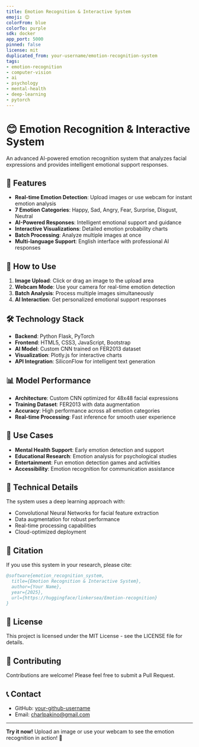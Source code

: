 ```yaml
---
title: Emotion Recognition & Interactive System
emoji: 😊
colorFrom: blue
colorTo: purple
sdk: docker
app_port: 5000
pinned: false
license: mit
duplicated_from: your-username/emotion-recognition-system
tags:
- emotion-recognition
- computer-vision
- ai
- psychology
- mental-health
- deep-learning
- pytorch
---
```


# 😊 Emotion Recognition & Interactive System

An advanced AI-powered emotion recognition system that analyzes facial expressions and provides intelligent emotional support responses.

## 🌟 Features

- **Real-time Emotion Detection**: Upload images or use webcam for instant emotion analysis
- **7 Emotion Categories**: Happy, Sad, Angry, Fear, Surprise, Disgust, Neutral
- **AI-Powered Responses**: Intelligent emotional support and guidance
- **Interactive Visualizations**: Detailed emotion probability charts
- **Batch Processing**: Analyze multiple images at once
- **Multi-language Support**: English interface with professional AI responses

## 🚀 How to Use

1. **Image Upload**: Click or drag an image to the upload area
2. **Webcam Mode**: Use your camera for real-time emotion detection
3. **Batch Analysis**: Process multiple images simultaneously
4. **AI Interaction**: Get personalized emotional support responses

## 🛠️ Technology Stack

- **Backend**: Python Flask, PyTorch
- **Frontend**: HTML5, CSS3, JavaScript, Bootstrap
- **AI Model**: Custom CNN trained on FER2013 dataset
- **Visualization**: Plotly.js for interactive charts
- **API Integration**: SiliconFlow for intelligent text generation

## 📊 Model Performance

- **Architecture**: Custom CNN optimized for 48x48 facial expressions
- **Training Dataset**: FER2013 with data augmentation
- **Accuracy**: High performance across all emotion categories
- **Real-time Processing**: Fast inference for smooth user experience

## 🎯 Use Cases

- **Mental Health Support**: Early emotion detection and support
- **Educational Research**: Emotion analysis for psychological studies
- **Entertainment**: Fun emotion detection games and activities
- **Accessibility**: Emotion recognition for communication assistance

## 🔬 Technical Details

The system uses a deep learning approach with:
- Convolutional Neural Networks for facial feature extraction
- Data augmentation for robust performance
- Real-time processing capabilities
- Cloud-optimized deployment

## 📝 Citation

If you use this system in your research, please cite:

```bibtex
@software{emotion_recognition_system,
  title={Emotion Recognition & Interactive System},
  author={Your Name},
  year={2025},
  url={https://huggingface/linkersea/Emotion-recognition}
}
```

## 📜 License

This project is licensed under the MIT License - see the LICENSE file for details.

## 🤝 Contributing

Contributions are welcome! Please feel free to submit a Pull Request.

## 📞 Contact

- GitHub: [your-github-username](https://github.com/linkersea)
- Email: charlpakino@gmail.com

---

**Try it now!** Upload an image or use your webcam to see the emotion recognition in action! 🎉

